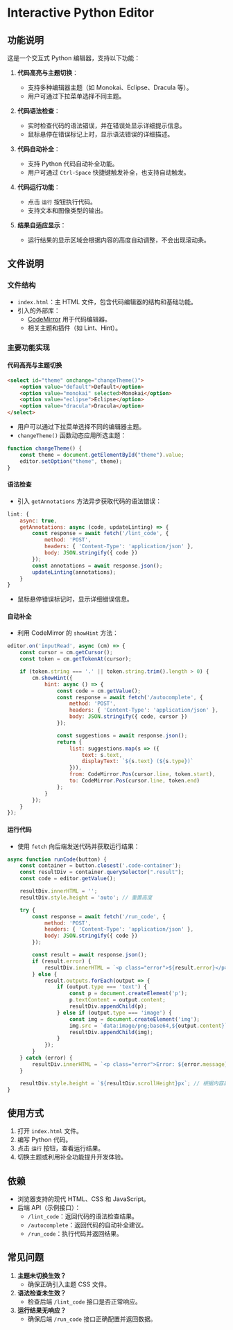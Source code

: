 # Interactive Python Editor

## 功能说明

这是一个交互式 Python 编辑器，支持以下功能：

1. **代码高亮与主题切换**：
   - 支持多种编辑器主题（如 Monokai、Eclipse、Dracula 等）。
   - 用户可通过下拉菜单选择不同主题。

2. **代码语法检查**：
   - 实时检查代码的语法错误，并在错误处显示详细提示信息。
   - 鼠标悬停在错误标记上时，显示语法错误的详细描述。

3. **代码自动补全**：
   - 支持 Python 代码自动补全功能。
   - 用户可通过 `Ctrl-Space` 快捷键触发补全，也支持自动触发。

4. **代码运行功能**：
   - 点击 `运行` 按钮执行代码。
   - 支持文本和图像类型的输出。

5. **结果自适应显示**：
   - 运行结果的显示区域会根据内容的高度自动调整，不会出现滚动条。

## 文件说明

### 文件结构
- `index.html`：主 HTML 文件，包含代码编辑器的结构和基础功能。
- 引入的外部库：
  - [CodeMirror](https://codemirror.net/) 用于代码编辑器。
  - 相关主题和插件（如 Lint、Hint）。

### 主要功能实现

#### 代码高亮与主题切换
```html
<select id="theme" onchange="changeTheme()">
    <option value="default">Default</option>
    <option value="monokai" selected>Monokai</option>
    <option value="eclipse">Eclipse</option>
    <option value="dracula">Dracula</option>
</select>
```
- 用户可以通过下拉菜单选择不同的编辑器主题。
- `changeTheme()` 函数动态应用所选主题：
```javascript
function changeTheme() {
    const theme = document.getElementById("theme").value;
    editor.setOption("theme", theme);
}
```

#### 语法检查
- 引入 `getAnnotations` 方法异步获取代码的语法错误：
```javascript
lint: {
    async: true,
    getAnnotations: async (code, updateLinting) => {
        const response = await fetch('/lint_code', {
            method: 'POST',
            headers: { 'Content-Type': 'application/json' },
            body: JSON.stringify({ code })
        });
        const annotations = await response.json();
        updateLinting(annotations);
    }
}
```
- 鼠标悬停错误标记时，显示详细错误信息。

#### 自动补全
- 利用 CodeMirror 的 `showHint` 方法：
```javascript
editor.on('inputRead', async (cm) => {
    const cursor = cm.getCursor();
    const token = cm.getTokenAt(cursor);

    if (token.string === '.' || token.string.trim().length > 0) {
        cm.showHint({
            hint: async () => {
                const code = cm.getValue();
                const response = await fetch('/autocomplete', {
                    method: 'POST',
                    headers: { 'Content-Type': 'application/json' },
                    body: JSON.stringify({ code, cursor })
                });

                const suggestions = await response.json();
                return {
                    list: suggestions.map(s => ({
                        text: s.text,
                        displayText: `${s.text} (${s.type})`
                    })),
                    from: CodeMirror.Pos(cursor.line, token.start),
                    to: CodeMirror.Pos(cursor.line, token.end)
                };
            }
        });
    }
});
```

#### 运行代码
- 使用 `fetch` 向后端发送代码并获取运行结果：
```javascript
async function runCode(button) {
    const container = button.closest('.code-container');
    const resultDiv = container.querySelector(".result");
    const code = editor.getValue();

    resultDiv.innerHTML = ''; 
    resultDiv.style.height = 'auto'; // 重置高度

    try {
        const response = await fetch('/run_code', {
            method: 'POST',
            headers: { 'Content-Type': 'application/json' },
            body: JSON.stringify({ code })
        });

        const result = await response.json();
        if (result.error) {
            resultDiv.innerHTML = `<p class="error">${result.error}</p>`;
        } else {
            result.outputs.forEach(output => {
                if (output.type === 'text') {
                    const p = document.createElement('p');
                    p.textContent = output.content;
                    resultDiv.appendChild(p);
                } else if (output.type === 'image') {
                    const img = document.createElement('img');
                    img.src = `data:image/png;base64,${output.content}`;
                    resultDiv.appendChild(img);
                }
            });
        }
    } catch (error) {
        resultDiv.innerHTML = `<p class="error">Error: ${error.message}</p>`;
    }

    resultDiv.style.height = `${resultDiv.scrollHeight}px`; // 根据内容高度调整
}
```

## 使用方式

1. 打开 `index.html` 文件。
2. 编写 Python 代码。
3. 点击 `运行` 按钮，查看运行结果。
4. 切换主题或利用补全功能提升开发体验。

## 依赖

- 浏览器支持的现代 HTML、CSS 和 JavaScript。
- 后端 API（示例接口）：
  - `/lint_code`：返回代码的语法检查结果。
  - `/autocomplete`：返回代码的自动补全建议。
  - `/run_code`：执行代码并返回结果。

## 常见问题

1. **主题未切换生效？**
   - 确保正确引入主题 CSS 文件。
2. **语法检查未生效？**
   - 检查后端 `/lint_code` 接口是否正常响应。
3. **运行结果无响应？**
   - 确保后端 `/run_code` 接口正确配置并返回数据。